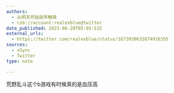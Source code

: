```yaml
---
authors:
  - 从明天开始就早睡辣
  - csb://account:realexblue@twitter
date_published: 2023-06-28T05:05:53Z
external_urls:
  - https://twitter.com/realexblue/status/1673920631874916355
sources:
  - xSync
  - Twitter
type: note

---
```


荒野乱斗这个b游戏有时候真的是血压高